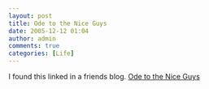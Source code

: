 ```yaml
---
layout: post
title: Ode to the Nice Guys
date: 2005-12-12 01:04
author: admin
comments: true
categories: [Life]
---
```

I found this linked in a friends blog. <a href="http://www.stwing.upenn.edu/~jenf/writing/rant04.html">Ode to the Nice Guys</a>
